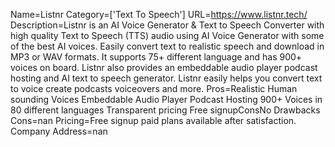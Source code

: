 Name=Listnr
Category=['Text To Speech']
URL=https://www.listnr.tech/
Description=Listnr is an AI Voice Generator & Text to Speech Converter with high quality Text to Speech (TTS) audio using AI Voice Generator with some of the best AI voices. Easily convert text to realistic speech and download in MP3 or WAV formats. It supports 75+ different language and has 900+ voices on board. Listnr also provides an embeddable audio player podcast hosting and AI text to speech generator. Listnr easily helps you convert text to voice create podcasts voiceovers and more.
Pros=Realistic Human sounding Voices Embeddable Audio Player Podcast Hosting 900+ Voices in 80 different languages Transparent pricing Free signupConsNo Drawbacks
Cons=nan
Pricing=Free signup paid plans available after satisfaction.
Company Address=nan
